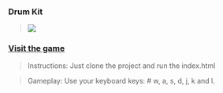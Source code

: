 ### Drum Kit

> ![](https://img.shields.io/static/v1?label=Category&message=Game&color=blue)

### [Visit the game](https://github.com/boraxphenom)

> Instructions: Just clone the project and run the index.html

> Gameplay: Use your keyboard keys: # w, a, s, d, j, k and l.
